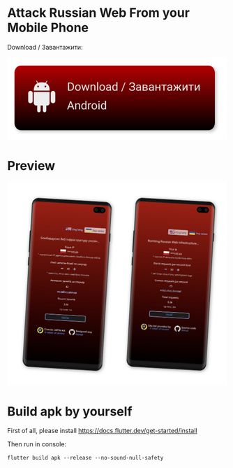 # Attack Russian Web From your Mobile Phone

Download / Завантажити:

[![Attack Russian Web preview](./app/assets/dlAndroid.svg)](./app/assets/dlAndroid.svg)


# Preview

![Attack Russian Web preview](./app/assets/preview.svg)


# Build apk by yourself

First of all, please install https://docs.flutter.dev/get-started/install

Then run in console:

```
flutter build apk --release --no-sound-null-safety
```